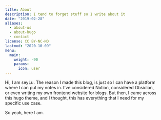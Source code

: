```yaml
---
title: About
description: I tend to forget stuff so I write about it
date: "2019-02-28"
aliases:
  - about-us
  - about-hugo
  - contact
license: CC BY-NC-ND
lastmod: "2020-10-09"
menu:
  main:
    weight: -90
    params:
      icon: user
---
```


Hi, I am seyLu. The reason I made this blog, is just so I can have a platform where I can put my notes in. I've considered Notion, considered Obsidian, or even writing my own frontend website for blogs. But then, I came across this hugo theme, and I thought, this has everything that I need for my specific use case.

So yeah, here I am.
